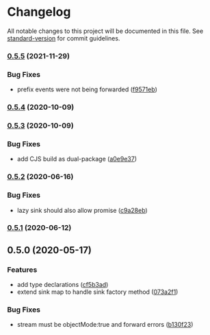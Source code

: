 # Changelog

All notable changes to this project will be documented in this file. See [standard-version](https://github.com/conventional-changelog/standard-version) for commit guidelines.

### [0.5.5](https://github.com/rdf-esm/sink-map/compare/v0.5.4...v0.5.5) (2021-11-29)


### Bug Fixes

* prefix events were not being forwarded ([f9571eb](https://github.com/rdf-esm/sink-map/commit/f9571eb7ed6a4bc1fd7020d68e7cb2cf3322ee62))

### [0.5.4](https://github.com/rdf-esm/sink-map/compare/v0.5.3...v0.5.4) (2020-10-09)

### [0.5.3](https://github.com/rdf-esm/sink-map/compare/v0.5.2...v0.5.3) (2020-10-09)


### Bug Fixes

* add CJS build as dual-package ([a0e9e37](https://github.com/rdf-esm/sink-map/commit/a0e9e37a2fc5fda224d20e543e6d40059e5bd3ec))

### [0.5.2](https://github.com/rdf-esm/sink-map/compare/v0.5.1...v0.5.2) (2020-06-16)


### Bug Fixes

* lazy sink should also allow promise ([c9a28eb](https://github.com/rdf-esm/sink-map/commit/c9a28eba4005ef01798137d745a8b4a60bfcecf3))

### [0.5.1](https://github.com/rdf-esm/sink-map/compare/v0.5.0...v0.5.1) (2020-06-12)

## 0.5.0 (2020-05-17)


### Features

* add type declarations ([cf5b3ad](https://github.com/rdf-esm/sink-map/commit/cf5b3ad9514801c9b876006e34f9e0c2af90aaab))
* extend sink map to handle sink factory method ([073a2f1](https://github.com/rdf-esm/sink-map/commit/073a2f1cd9644b80136f31ff1dc2c603260633f6))


### Bug Fixes

* stream must be objectMode:true and forward errors ([b130f23](https://github.com/rdf-esm/sink-map/commit/b130f2318ffd67a15781e037a75e81d824bded45))
